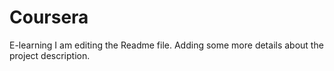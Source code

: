 # Coursera
E-learning 
I am editing the Readme file. Adding some more details about the project description.

